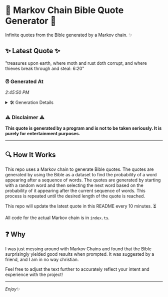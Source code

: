 # 📖 Markov Chain Bible Quote Generator 📖

Infinite quotes from the Bible generated by a Markov chain. ✨

## ✨ Latest Quote ✨
"treasures upon earth, where moth and rust doth corrupt, and where thieves break through and steal: 6:20"

### ⏰ Generated At
*2:45:50 PM*

<details>
    <summary>🛠️ Generation Details</summary>
    <p>
        <strong>🌱 Seed:</strong> treasures<br>
        <strong>🔄 Iterations:</strong> 16<br>
        <strong>📜 Context History:</strong><br>[ treasures ]: upon<br>[ treasures, upon ]: earth,<br>[ treasures, upon, earth, ]: where<br>[ treasures, upon, earth,, where ]: moth<br>[ treasures, upon, earth,, where, moth ]: and<br>[ treasures, upon, earth,, where, moth, and ]: rust<br>[ upon, earth,, where, moth, and, rust ]: doth<br>[ earth,, where, moth, and, rust, doth ]: corrupt,<br>[ where, moth, and, rust, doth, corrupt, ]: and<br>[ moth, and, rust, doth, corrupt,, and ]: where<br>[ and, rust, doth, corrupt,, and, where ]: thieves<br>[ rust, doth, corrupt,, and, where, thieves ]: break<br>[ doth, corrupt,, and, where, thieves, break ]: through<br>[ corrupt,, and, where, thieves, break, through ]: and<br>[ and, where, thieves, break, through, and ]: steal:<br>[ where, thieves, break, through, and, steal: ]: 6:20<br>
    </p>
</details>

### ⚠️ Disclaimer ⚠️
**This quote is generated by a program and is not to be taken seriously. It is purely for entertainment purposes.**

---

## 🔍 How It Works

This repo uses a Markov chain to generate Bible quotes. The quotes are generated by using the Bible as a dataset to find the probability of a word appearing after a sequence of words. The quotes are generated by starting with a random word and then selecting the next word based on the probability of it appearing after the current sequence of words. This process is repeated until the desired length of the quote is reached.

This repo will update the latest quote in this README every 10 minutes. ⏳

All code for the actual Markov chain is in `index.ts`.

## ❓ Why

I was just messing around with Markov Chains and found that the Bible surprisingly yielded good results when prompted. 
It was suggested by a friend, and I am in no way christian.

Feel free to adjust the text further to accurately reflect your intent and experience with the project!

---

*Enjoy*✨
